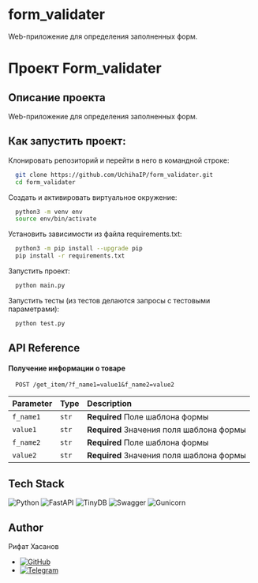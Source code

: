# form_validater
Web-приложение для определения заполненных форм.
# Проект Form_validater
## Описание проекта 

Web-приложение для определения заполненных форм.

## Как запустить проект:
Клонировать репозиторий и перейти в него в командной строке:

```bash
  git clone https://github.com/UchihaIP/form_validater.git
  cd form_validater
```

Cоздать и активировать виртуальное окружение:
```bash
  python3 -m venv env 
  source env/bin/activate
```
Установить зависимости из файла requirements.txt:
```bash
  python3 -m pip install --upgrade pip
  pip install -r requirements.txt
```

Запустить проект:
```bash
  python main.py
```

Запустить тесты (из тестов делаются запросы с тестовыми параметрами):
```bash
  python test.py
```

## API Reference

#### Получение информации о товаре

```http
  POST /get_item/?f_name1=value1&f_name2=value2
```

| Parameter | Type     | Description                |
| :-------- | :------- | :------------------------- |
| `f_name1` | `str` | **Required** Поле шаблона формы|
| `value1` | `str` | **Required** Значения поля шаблона формы|
| `f_name2` | `str` | **Required** Поле шаблона формы|
| `value2` | `str` | **Required** Значения поля шаблона формы|


## Tech Stack

![Python](https://img.shields.io/badge/python-3670A0?style=for-the-badge&logo=python&logoColor=ffdd54)
![FastAPI](https://img.shields.io/badge/FastAPI-005571?style=for-the-badge&logo=fastapi)
![TinyDB](https://img.shields.io/badge/TinyDB-22ADF6?style=for-the-badge&logo=TinyDB&logoColor=white)
![Swagger](https://img.shields.io/badge/-Swagger-%23Clojure?style=for-the-badge&logo=swagger&logoColor=white)
![Gunicorn](https://img.shields.io/badge/gunicorn-%298729.svg?style=for-the-badge&logo=gunicorn&logoColor=white)


## Author

Рифат Хасанов
- [![GitHub](https://img.shields.io/badge/github-%23121011.svg?style=for-the-badge&logo=github&logoColor=white)](https://github.com/UchihaIP)
- [![Telegram](https://img.shields.io/badge/Telegram-2CA5E0?style=for-the-badge&logo=telegram&logoColor=white)](https://t.me/lawlietLL)


